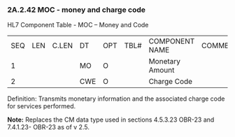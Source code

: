 ### 2A.2.42 MOC - money and charge code 

HL7 Component Table - MOC – Money and Code

|     |     |     |     |     |     |     |     |     |
| --- | --- | --- | --- | --- | --- | --- | --- | --- |
| SEQ | LEN | C.LEN | DT | OPT | TBL# | COMPONENT NAME | COMMENTS | SEC.REF. |
| 1 |  |  | MO | O |  | Monetary Amount |  | 2A.2.41 |
| 2 |  |  | CWE | O |  | Charge Code |  | 2A.2.13 |

Definition: Transmits monetary information and the associated charge code for services performed.

**Note:** Replaces the CM data type used in sections 4.5.3.23 OBR-23 and 7.4.1.23- OBR-23 as of v 2.5.
